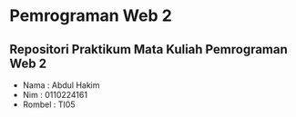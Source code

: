 # Pemrograman Web 2
## Repositori Praktikum Mata Kuliah Pemrograman Web 2
- Nama   : Abdul Hakim
- Nim    : 0110224161
- Rombel : TI05